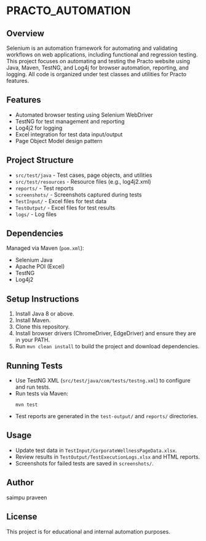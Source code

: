 # PRACTO_AUTOMATION

## Overview
Selenium is an automation framework for automating and validating workflows on web applications, including functional and regression testing. This project focuses on automating and testing the Practo website using Java, Maven, TestNG, and Log4j for browser automation, reporting, and logging. All code is organized under test classes and utilities for Practo features.

## Features
- Automated browser testing using Selenium WebDriver
- TestNG for test management and reporting
- Log4j2 for logging
- Excel integration for test data input/output
- Page Object Model design pattern

## Project Structure
- `src/test/java` - Test cases, page objects, and utilities
- `src/test/resources` - Resource files (e.g., log4j2.xml)
- `reports/` - Test reports
- `screenshots/` - Screenshots captured during tests
- `TestInput/` - Excel files for test data
- `TestOutput/` - Excel files for test results
- `logs/` - Log files

## Dependencies
Managed via Maven (`pom.xml`):
- Selenium Java
- Apache POI (Excel)
- TestNG
- Log4j2

## Setup Instructions
1. Install Java 8 or above.
2. Install Maven.
3. Clone this repository.
4. Install browser drivers (ChromeDriver, EdgeDriver) and ensure they are in your PATH.
5. Run `mvn clean install` to build the project and download dependencies.

## Running Tests
- Use TestNG XML (`src/test/java/com/tests/testng.xml`) to configure and run tests.
- Run tests via Maven:
  ```
  mvn test
  ```
- Test reports are generated in the `test-output/` and `reports/` directories.

## Usage
- Update test data in `TestInput/CorporateWellnessPageData.xlsx`.
- Review results in `TestOutput/TestExecutionLogs.xlsx` and HTML reports.
- Screenshots for failed tests are saved in `screenshots/`.

## Author
saimpu praveen

## License
This project is for educational and internal automation purposes.
